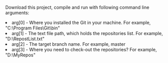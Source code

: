 Download this project, compile and run with following command line arguments:

<li>arg[0] - Where you installed the Git in your machine. For example, "C:\Program Files\Git\bin" </li>
<li>arg[1] - The text file path, which holds the repositories list. For example, "D:\RepostList.txt" </li>
<li>arg[2] - The target branch name. For example, master </li>
<li>arg[3] - Where you need to check-out the repositories? For example, "D:\MyRepos" </li>
